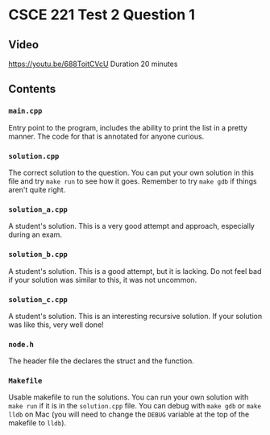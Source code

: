 # CSCE 221 Test 2 Question 1
## Video
https://youtu.be/688ToitCVcU
Duration 20 minutes

## Contents
### `main.cpp`
Entry point to the program, includes the ability to print the list in a pretty manner. The code for that is annotated for anyone curious.

### `solution.cpp`
The correct solution to the question. You can put your own solution in this file and try `make run` to see how it goes. Remember to try `make gdb` if things aren't quite right.

### `solution_a.cpp`
A student's solution. This is a very good attempt and approach, especially during an exam.

### `solution_b.cpp`
A student's solution. This is a good attempt, but it is lacking. Do not feel bad if your solution was similar to this, it was not uncommon.

### `solution_c.cpp`
A student's solution. This is an interesting recursive solution. If your solution was like this, very well done!

### `node.h`
The header file the declares the struct and the function.

### `Makefile`
Usable makefile to run the solutions. You can run your own solution with `make run` if it is in the `solution.cpp` file. You can debug with `make gdb` or `make lldb` on Mac (you will need to change the `DEBUG` variable at the top of the makefile to `lldb`).